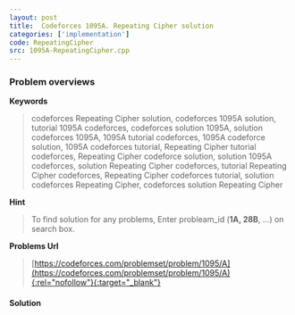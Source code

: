 ```yaml
---
layout: post
title:  Codeforces 1095A. Repeating Cipher solution
categories: ['implementation']
code: RepeatingCipher
src: 1095A-RepeatingCipher.cpp
---
```

### **Problem overviews**

**Keywords**
> codeforces Repeating Cipher solution, codeforces 1095A solution, tutorial 1095A codeforces, codeforces solution 1095A, solution codeforces 1095A, 1095A tutorial codeforces, 1095A codeforce solution, 1095A codeforces tutorial, Repeating Cipher tutorial codeforces, Repeating Cipher codeforce solution, solution 1095A codeforces, solution Repeating Cipher codeforces, tutorial Repeating Cipher codeforces, Repeating Cipher codeforces tutorial, solution codeforces Repeating Cipher, codeforces solution Repeating Cipher

**Hint**
> To find solution for any problems, Enter probleam_id (**1A, 28B**, ...) on search box. 

**Problems Url**
> [https://codeforces.com/problemset/problem/1095/A](https://codeforces.com/problemset/problem/1095/A){:rel="nofollow"}{:target="_blank"}

#### **Solution**



